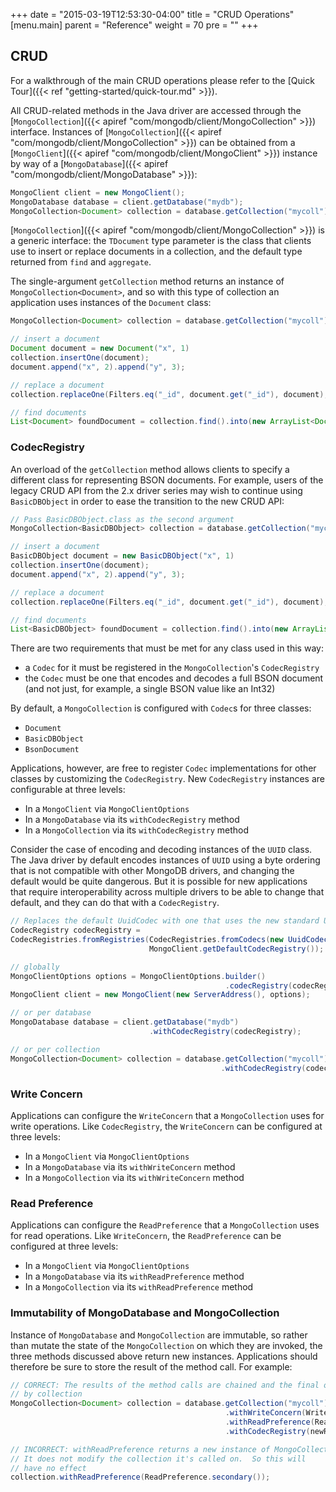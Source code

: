 +++
date = "2015-03-19T12:53:30-04:00"
title = "CRUD Operations"
[menu.main]
  parent = "Reference"
  weight = 70
  pre = "<i class='fa'></i>"
+++


## CRUD

For a walkthrough of the main CRUD operations please refer to the [Quick Tour]({{< ref "getting-started/quick-tour.md" >}}).

All CRUD-related methods in the Java driver are accessed through the 
[`MongoCollection`]({{< apiref "com/mongodb/client/MongoCollection" >}}) interface.  Instances of 
[`MongoCollection`]({{< apiref "com/mongodb/client/MongoCollection" >}}) can be obtained from a  
[`MongoClient`]({{< apiref "com/mongodb/client/MongoClient" >}}) instance by way of a
[`MongoDatabase`]({{< apiref "com/mongodb/client/MongoDatabase" >}}):

```java
MongoClient client = new MongoClient();
MongoDatabase database = client.getDatabase("mydb");
MongoCollection<Document> collection = database.getCollection("mycoll");
```

[`MongoCollection`]({{< apiref "com/mongodb/client/MongoCollection" >}}) is a generic interface: the `TDocument` type parameter 
is the class that clients use to insert or replace documents in a collection, and the default type returned from `find` and `aggregate`.
 
The single-argument `getCollection` method returns an instance of `MongoCollection<Document>`, and so with this type of collection 
an application uses instances of the `Document` class:

```java
MongoCollection<Document> collection = database.getCollection("mycoll");

// insert a document
Document document = new Document("x", 1)
collection.insertOne(document);
document.append("x", 2).append("y", 3);

// replace a document
collection.replaceOne(Filters.eq("_id", document.get("_id"), document);

// find documents
List<Document> foundDocument = collection.find().into(new ArrayList<Document>());
```

### CodecRegistry

An overload of the `getCollection` method allows clients to specify a different class for representing BSON documents.  For example, 
users of the legacy CRUD API from the 2.x driver series may wish to continue using `BasicDBObject` in order to ease the transition to the 
new 
CRUD API:

```java
// Pass BasicDBObject.class as the second argument
MongoCollection<BasicDBObject> collection = database.getCollection("mycoll", BasicDBObject.class);

// insert a document
BasicDBObject document = new BasicDBObject("x", 1)
collection.insertOne(document);
document.append("x", 2).append("y", 3);

// replace a document
collection.replaceOne(Filters.eq("_id", document.get("_id"), document);

// find documents
List<BasicDBObject> foundDocument = collection.find().into(new ArrayList<BasicDBObject>());
```

There are two requirements that must be met for any class used in this way:

- a `Codec` for it must be registered in the `MongoCollection`'s `CodecRegistry`
- the `Codec` must be one that encodes and decodes a full BSON document (and not just, for example, a single BSON value like an Int32)

By default, a `MongoCollection` is configured with `Codec`s for three classes:
 
- `Document`
- `BasicDBObject`
- `BsonDocument`

Applications, however, are free to register `Codec` implementations for other classes by customizing the `CodecRegistry`.  New 
`CodecRegistry` instances are configurable at three levels:

- In a `MongoClient` via `MongoClientOptions`
- In a `MongoDatabase` via its `withCodecRegistry` method
- In a `MongoCollection` via its `withCodecRegistry` method

Consider the case of encoding and decoding instances of the `UUID` class.  The Java driver by default encodes instances of `UUID` using a
byte ordering that is not compatible with other MongoDB drivers, and changing the default would be quite dangerous.  But it is 
possible for new applications that require interoperability across multiple drivers to be able to change that default, and they can do 
that with a `CodecRegistry`.   

```java
// Replaces the default UuidCodec with one that uses the new standard UUID representation
CodecRegistry codecRegistry = 
CodecRegistries.fromRegistries(CodecRegistries.fromCodecs(new UuidCodec(UuidRepresentation.STANDARD)),
                               MongoClient.getDefaultCodecRegistry());

// globally
MongoClientOptions options = MongoClientOptions.builder()
                                                .codecRegistry(codecRegistry).build();
MongoClient client = new MongoClient(new ServerAddress(), options);  

// or per database
MongoDatabase database = client.getDatabase("mydb")
                               .withCodecRegistry(codecRegistry);

// or per collection
MongoCollection<Document> collection = database.getCollection("mycoll")
                                               .withCodecRegistry(codecRegistry);
```


### Write Concern

Applications can configure the `WriteConcern` that a `MongoCollection` uses for write operations.  Like `CodecRegistry`, the 
`WriteConcern` can be configured at three levels:

- In a `MongoClient` via `MongoClientOptions`
- In a `MongoDatabase` via its `withWriteConcern` method
- In a `MongoCollection` via its `withWriteConcern` method


### Read Preference

Applications can configure the `ReadPreference` that a `MongoCollection` uses for read operations.  Like `WriteConcern`, the 
`ReadPreference` can be configured at three levels:

- In a `MongoClient` via `MongoClientOptions`
- In a `MongoDatabase` via its `withReadPreference` method
- In a `MongoCollection` via its `withReadPreference` method

### Immutability of MongoDatabase and MongoCollection

Instance of `MongoDatabase` and `MongoCollection` are immutable, so rather than mutate the state of the `MongoCollection` on which they
are invoked, the three methods discussed above return new instances.  Applications should therefore be sure to store the result of the 
method call.  For example:

```java
// CORRECT: The results of the method calls are chained and the final one is referenced 
// by collection 
MongoCollection<Document> collection = database.getCollection("mycoll")
                                                .withWriteConcern(WriteConcern.JOURNALED)
                                                .withReadPreference(ReadPreference.primary())
                                                .withCodecRegistry(newRegistry);

// INCORRECT: withReadPreference returns a new instance of MongoCollection
// It does not modify the collection it's called on.  So this will
// have no effect
collection.withReadPreference(ReadPreference.secondary());
```
